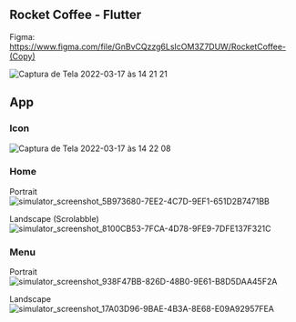 ## Rocket Coffee - Flutter

Figma: https://www.figma.com/file/GnBvCQzzg6LsIcOM3Z7DUW/RocketCoffee-(Copy)

![Captura de Tela 2022-03-17 às 14 21 21](https://user-images.githubusercontent.com/73067717/158858189-32f6c548-a94b-4450-9bfe-bb56dc63562e.png)

## App

### Icon

![Captura de Tela 2022-03-17 às 14 22 08](https://user-images.githubusercontent.com/73067717/158858329-614ba268-4fc4-45d0-b781-6cf7a52c55bb.png)

### Home
Portrait
![simulator_screenshot_5B973680-7EE2-4C7D-9EF1-651D2B7471BB](https://user-images.githubusercontent.com/73067717/158858398-50c3d312-9dc1-4b0b-8af1-7e7d9e8caf2b.png)

Landscape (Scrolabble)
![simulator_screenshot_8100CB53-7FCA-4D78-9FE9-7DFE137F321C](https://user-images.githubusercontent.com/73067717/158858653-ee6901b5-9807-4a0c-9ed2-ec59aec6a9d6.png)

### Menu

Portrait
![simulator_screenshot_938F47BB-826D-48B0-9E61-B8D5DAA45F2A](https://user-images.githubusercontent.com/73067717/158858465-1e812b70-e50e-4938-bce4-7a0a230d7c7c.png)

Landscape
![simulator_screenshot_17A03D96-9BAE-4B3A-8E68-E09A92957FEA](https://user-images.githubusercontent.com/73067717/158858529-66068738-3407-4189-9cf6-4c929b8ca09d.png)
